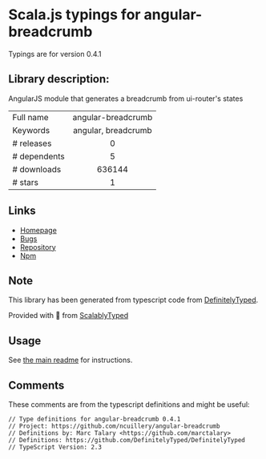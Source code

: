 
# Scala.js typings for angular-breadcrumb

Typings are for version 0.4.1

## Library description:
AngularJS module that generates a breadcrumb from ui-router's states

|                    |                 |
| ------------------ | :-------------: |
| Full name          | angular-breadcrumb |
| Keywords           | angular, breadcrumb |
| # releases         | 0 |
| # dependents       | 5 |
| # downloads        | 636144 |
| # stars            | 1 |

## Links
- [Homepage](http://ncuillery.github.io/angular-breadcrumb)
- [Bugs](https://github.com/ncuillery/angular-breadcrumb/issues)
- [Repository](https://github.com/ncuillery/angular-breadcrumb)
- [Npm](https://www.npmjs.com/package/angular-breadcrumb)
    


## Note
This library has been generated from typescript code from [DefinitelyTyped](https://definitelytyped.org).

Provided with :purple_heart: from [ScalablyTyped](https://github.com/oyvindberg/ScalablyTyped)

## Usage
See [the main readme](../../readme.md) for instructions.

## Comments

These comments are from the typescript definitions and might be useful:
```
// Type definitions for angular-breadcrumb 0.4.1
// Project: https://github.com/ncuillery/angular-breadcrumb
// Definitions by: Marc Talary <https://github.com/marctalary>
// Definitions: https://github.com/DefinitelyTyped/DefinitelyTyped
// TypeScript Version: 2.3

```

